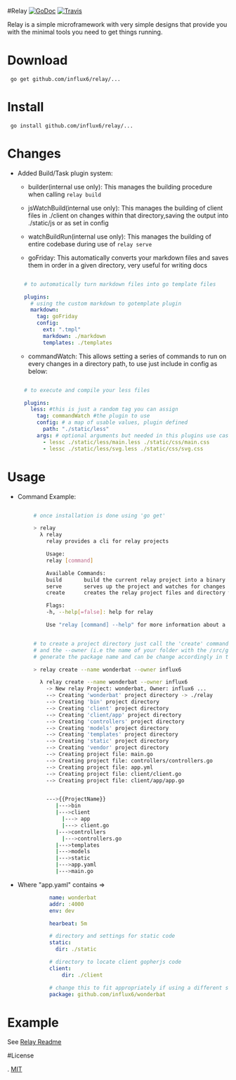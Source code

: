 #Relay
[![GoDoc](http://img.shields.io/badge/go-documentation-blue.svg?style=flat-square)](http://godoc.org/github.com/influx6/relay)
[![Travis](https://travis-ci.org/influx6/relay.svg?branch=master)](https://travis-ci.org/influx6/relay)

Relay is a simple microframework with very simple designs that provide you with the minimal tools you need to get things running.

# Download

     go get github.com/influx6/relay/...

# Install

     go install github.com/influx6/relay/...

# Changes

  - Added Build/Task plugin system:

      - builder(internal use only): This manages the building procedure when calling `relay build`

      - jsWatchBuild(internal use only): This manages the building of client files in ./client on changes within that directory,saving the output into ./static/js or as set in config

      - watchBuildRun(internal use only): This manages the building of entire codebase during use of `relay serve`

      - goFriday: This automatically converts your markdown files and saves them in order in a given directory, very useful for writing docs

      ```yaml

        # to automatically turn markdown files into go template files

        plugins:
          # using the custom markdown to gotemplate plugin
          markdown:
            tag: goFriday
            config:
              ext: ".tmpl"
              markdown: ./markdown
              templates: ./templates

      ```

      - commandWatch: This allows setting a series of commands to run on every changes in a directory path, to use just include in config as below:

      ```yaml

        # to execute and compile your less files

        plugins:
          less: #this is just a random tag you can assign
            tag: commandWatch #the plugin to use
            config: # a map of usable values, plugin defined
              path: "./static/less"
            args: # optional arguments but needed in this plugins use case
              - lessc ./static/less/main.less ./static/css/main.css
              - lessc ./static/less/svg.less ./static/css/svg.css
      ```



# Usage

   - Command Example:

     ```bash

          # once installation is done using 'go get'

          > relay
            λ relay
              relay provides a cli for relay projects

              Usage:
              relay [command]

              Available Commands:
              build       build the current relay project into a binary
              serve       serves up the project and watches for changes
              create      creates the relay project files and directory with the given name

              Flags:
              -h, --help[=false]: help for relay

              Use "relay [command] --help" for more information about a command.


          # to create a project directory just call the 'create' command giving the flag for the name of the project folder
          # and the --owner (i.e the name of your folder with the /src/github structure of go projects), this is used to
          # generate the package name and can be change accordingly in the "app.yaml" file

          > relay create --name wonderbat --owner influx6

            λ relay create --name wonderbat --owner influx6
              -> New relay Project: wonderbat, Owner: influx6 ...
              --> Creating 'wonderbat' project directory -> ./relay
              --> Creating 'bin' project directory
              --> Creating 'client' project directory
              --> Creating 'client/app' project directory
              --> Creating 'controllers' project directory
              --> Creating 'models' project directory
              --> Creating 'templates' project directory
              --> Creating 'static' project directory
              --> Creating 'vendor' project directory
              --> Creating project file: main.go
              --> Creating project file: controllers/controllers.go
              --> Creating project file: app.yml
              --> Creating project file: client/client.go
              --> Creating project file: client/app/app.go  


              --->{{ProjectName}}
                 |--->bin
                 |--->client
                   |---> app
                   |---> client.go
                 |--->controllers
                   |--->controllers.go
                 |--->templates
                 |--->models
                 |--->static
                 |--->app.yaml
                 |--->main.go

        ```



   - Where "app.yaml" contains =>


      ```yaml
                name: wonderbat
                addr: :4000
                env: dev

                hearbeat: 5m

                # directory and settings for static code
                static:
                  dir: ./static

                # directory to locate client gopherjs code
                client:
                    dir: ./client

                # change this to fit appropriately if using a different scheme
                package: github.com/influx6/wonderbat

      ```

# Example

  See [Relay Readme](https://github.com/influx6/relay/tree/master/relay/readme.md)

#License

  . [MIT](https://github.com/influx6/relay/blob/master/LICENSE)
